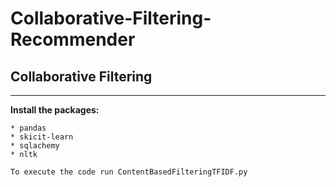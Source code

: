 # Collaborative-Filtering-Recommender


## Collaborative Filtering 
*** 
**Install the packages:**
```
* pandas
* skicit-learn
* sqlachemy
* nltk

To execute the code run ContentBasedFilteringTFIDF.py
